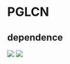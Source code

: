 # PGLCN
## dependence
![](https://img.shields.io/badge/software-version-blue)
[![](https://img.shields.io/badge/Guppy-v6.5.7-green)](https://community.nanoporetech.com/downloads)
